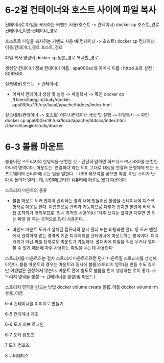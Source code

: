 # 6-2절 컨테이너와 호스트 사이에 파일 복사

컨테이너로 파일을 복사하는 커맨드 사용(호스트 -> 컨테이너)
docker cp 호스트_경로 컨테이너_이름:컨테이너_경로

호스트로 파일을 복사하는 커맨드 사용 예(컨테이너 -> 호스트)
docker cp 컨테이너_이름:컨테이너_경로 호스트_경로

파일 복사 명령어
docker cp 원본_경로 복사할_경로

생성할 컨테이너 정보
컨테이너 이름 : apa000ex19
이미지 이름 :  httpd
포트 설정 : 8089:80

실습내용(호스트 -> 컨테이너)
- 어파치 컨테이너 생성 및 실행 -> 파일복사 -> 확인
docker cp /Users/itaegjin/study/docker apa000ex19:/usr/local/apache/htdocs/index.html 

실습내용(컨테이너 -> 호스트)
어파치컨테이너 생성 및 실행 -> 파일복사 -> 확인
docker cp apa000ex19:/usr/local/apache/htdocs/index.html /Users/itaegjin/study/docker

# 6-3 볼륨 마운트

볼륨이란 스토리지의 한영역을 분할한 것 - 간단히 말하면 하드디스크나 SSD를 분할한 하나의 영역이다.
마운트는 '연결하다'라는 의미 그대로 대상을 연결해 운영체제 또는 소프트웨어의 관리하에 두는 일을 말한다. - USB 메모리를 꽂으면 띠링, 하는 소리가 난 다음 폴더가 열리는데, USB메모리가 컴퓨터에 마운트 됐기 떄문이다.

스토리지 마운트의 종류
- 볼륨 마운트
  도커 엔지이 관리하는 영역 내에 만들어진 볼륨을 컨테이너에 디스크 형태로 마운트 한다.
  이름만으로 관리가 가능하므로 다루기 쉽지만 볼륨에 비해 직접 조작하기 어려우므로 '임시 목적의 사용'이나 '자주 쓰지는 않지만 지우면 안 되는 파일'을 두는 목적으로 많이 사용한다.
  
- 바인드 마운트
  도커가 설치된 컴퓨터의 문서 폴더 또는 바탕화면 폴더 등 도커 엔진에서 관리하지 않는 영역의 기존 디렉터리를 컨테이너에 마운트하는 방식이다. 디렉터리가 아닌 파일 단위로도 마운트가 가능하다.
  폴더속에 파일을 직접 두거나 열어볼 수 있기 때문에 자주 사용하는 파일을 두는데 사용한다.

스토리지를 마운트하는 절차
스토리지 마운트하려면 먼저 마운트될 스토리지를 생성해야한다.
볼륨 마운트의 경우는 마운트와 동시에 볼륨(스토리지 영역)을 만들 수도 있지만 이방법은 권장하지 않는다. 마운트 전에 별도로 볼륨을 먼저 생성하는 것이 좋다.
스토리지 영역을 생성 -> 컨테이너를 생성(및 마운트)

스토리지 영역을 만드는 방법
docker volume create 볼륨_이름
docker volume rm 볼륨_이름









6-4 컨테이너를 이미지로 만들기



6-5 컨테이너 개조



6-6 도커 허브 로그인


6-7 도커 컴포즈



7 도커 컴포즈


8 쿠버네티스
